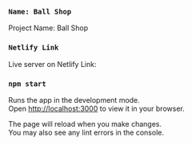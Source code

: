 
### `Name: Ball Shop`
Project Name: Ball Shop


### `Netlify Link`

Live server on Netlify Link: 
[]()



### `npm start`

Runs the app in the development mode.\
Open [http://localhost:3000](http://localhost:3000) to view it in your browser.

The page will reload when you make changes.\
You may also see any lint errors in the console.

